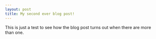 ```yaml
---
layout: post
title: My second ever blog post!
---
```


This is just a test to see how the blog post turns out when there are more than one.
